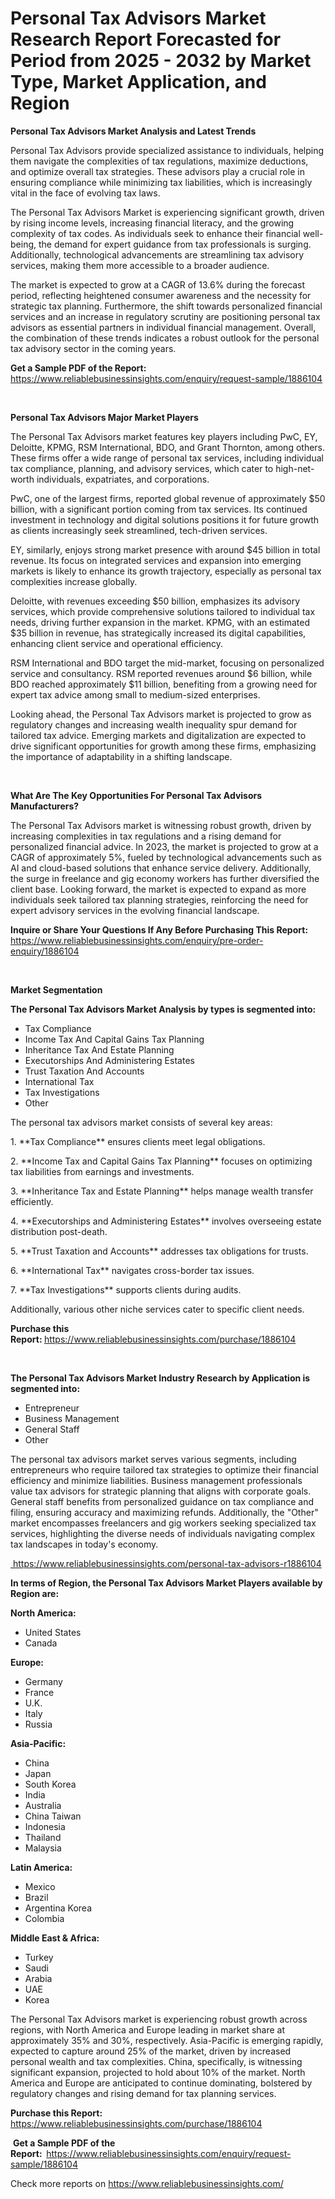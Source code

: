 <p><h1>Personal Tax Advisors Market Research Report Forecasted for Period from 2025 -  2032 by Market Type, Market Application, and Region</h1></p><p><strong>Personal Tax Advisors Market Analysis and Latest Trends</strong></p>
<p><p>Personal Tax Advisors provide specialized assistance to individuals, helping them navigate the complexities of tax regulations, maximize deductions, and optimize overall tax strategies. These advisors play a crucial role in ensuring compliance while minimizing tax liabilities, which is increasingly vital in the face of evolving tax laws.</p><p>The Personal Tax Advisors Market is experiencing significant growth, driven by rising income levels, increasing financial literacy, and the growing complexity of tax codes. As individuals seek to enhance their financial well-being, the demand for expert guidance from tax professionals is surging. Additionally, technological advancements are streamlining tax advisory services, making them more accessible to a broader audience. </p><p>The market is expected to grow at a CAGR of 13.6% during the forecast period, reflecting heightened consumer awareness and the necessity for strategic tax planning. Furthermore, the shift towards personalized financial services and an increase in regulatory scrutiny are positioning personal tax advisors as essential partners in individual financial management. Overall, the combination of these trends indicates a robust outlook for the personal tax advisory sector in the coming years.</p></p>
<p><strong>Get a Sample PDF of the Report:&nbsp;</strong> <a href="https://www.reliablebusinessinsights.com/enquiry/request-sample/1886104?utm_campaign=904&utm_medium=2&utm_source=Github&utm_content=ia&utm_term=11032025&utm_id=personal-tax-advisors">https://www.reliablebusinessinsights.com/enquiry/request-sample/1886104</a></p>
<p>&nbsp;</p>
<p><strong>Personal Tax Advisors Major Market Players</strong></p>
<p><p>The Personal Tax Advisors market features key players including PwC, EY, Deloitte, KPMG, RSM International, BDO, and Grant Thornton, among others. These firms offer a wide range of personal tax services, including individual tax compliance, planning, and advisory services, which cater to high-net-worth individuals, expatriates, and corporations.</p><p>PwC, one of the largest firms, reported global revenue of approximately $50 billion, with a significant portion coming from tax services. Its continued investment in technology and digital solutions positions it for future growth as clients increasingly seek streamlined, tech-driven services. </p><p>EY, similarly, enjoys strong market presence with around $45 billion in total revenue. Its focus on integrated services and expansion into emerging markets is likely to enhance its growth trajectory, especially as personal tax complexities increase globally.</p><p>Deloitte, with revenues exceeding $50 billion, emphasizes its advisory services, which provide comprehensive solutions tailored to individual tax needs, driving further expansion in the market. KPMG, with an estimated $35 billion in revenue, has strategically increased its digital capabilities, enhancing client service and operational efficiency.</p><p>RSM International and BDO target the mid-market, focusing on personalized service and consultancy. RSM reported revenues around $6 billion, while BDO reached approximately $11 billion, benefiting from a growing need for expert tax advice among small to medium-sized enterprises.</p><p>Looking ahead, the Personal Tax Advisors market is projected to grow as regulatory changes and increasing wealth inequality spur demand for tailored tax advice. Emerging markets and digitalization are expected to drive significant opportunities for growth among these firms, emphasizing the importance of adaptability in a shifting landscape.</p></p>
<p>&nbsp;</p>
<p><strong>What Are The Key Opportunities For Personal Tax Advisors Manufacturers?</strong></p>
<p><p>The Personal Tax Advisors market is witnessing robust growth, driven by increasing complexities in tax regulations and a rising demand for personalized financial advice. In 2023, the market is projected to grow at a CAGR of approximately 5%, fueled by technological advancements such as AI and cloud-based solutions that enhance service delivery. Additionally, the surge in freelance and gig economy workers has further diversified the client base. Looking forward, the market is expected to expand as more individuals seek tailored tax planning strategies, reinforcing the need for expert advisory services in the evolving financial landscape.</p></p>
<p><strong>Inquire or Share Your Questions If Any Before Purchasing This Report:</strong> <a href="https://www.reliablebusinessinsights.com/enquiry/pre-order-enquiry/1886104?utm_campaign=904&utm_medium=2&utm_source=Github&utm_content=ia&utm_term=11032025&utm_id=personal-tax-advisors">https://www.reliablebusinessinsights.com/enquiry/pre-order-enquiry/1886104</a></p>
<p>&nbsp;</p>
<p><strong>Market Segmentation</strong></p>
<p><strong>The Personal Tax Advisors Market Analysis by types is segmented into:</strong></p>
<p><ul><li>Tax Compliance</li><li>Income Tax And Capital Gains Tax Planning</li><li>Inheritance Tax And Estate Planning</li><li>Executorships And Administering Estates</li><li>Trust Taxation And Accounts</li><li>International Tax</li><li>Tax Investigations</li><li>Other</li></ul></p>
<p><p>The personal tax advisors market consists of several key areas: </p><p>1. **Tax Compliance** ensures clients meet legal obligations.</p><p>2. **Income Tax and Capital Gains Tax Planning** focuses on optimizing tax liabilities from earnings and investments.</p><p>3. **Inheritance Tax and Estate Planning** helps manage wealth transfer efficiently.</p><p>4. **Executorships and Administering Estates** involves overseeing estate distribution post-death.</p><p>5. **Trust Taxation and Accounts** addresses tax obligations for trusts.</p><p>6. **International Tax** navigates cross-border tax issues.</p><p>7. **Tax Investigations** supports clients during audits. </p><p>Additionally, various other niche services cater to specific client needs.</p></p>
<p><strong>Purchase this Report:&nbsp;</strong><a href="https://www.reliablebusinessinsights.com/purchase/1886104?utm_campaign=904&utm_medium=2&utm_source=Github&utm_content=ia&utm_term=11032025&utm_id=personal-tax-advisors">https://www.reliablebusinessinsights.com/purchase/1886104</a></p>
<p>&nbsp;</p>
<p><strong>The Personal Tax Advisors Market Industry Research by Application is segmented into:</strong></p>
<p><ul><li>Entrepreneur</li><li>Business Management</li><li>General Staff</li><li>Other</li></ul></p>
<p><p>The personal tax advisors market serves various segments, including entrepreneurs who require tailored tax strategies to optimize their financial efficiency and minimize liabilities. Business management professionals value tax advisors for strategic planning that aligns with corporate goals. General staff benefits from personalized guidance on tax compliance and filing, ensuring accuracy and maximizing refunds. Additionally, the "Other" market encompasses freelancers and gig workers seeking specialized tax services, highlighting the diverse needs of individuals navigating complex tax landscapes in today's economy.</p></p>
<p><a href="https://www.reliablebusinessinsights.com/personal-tax-advisors-r1886104?utm_campaign=904&utm_medium=2&utm_source=Github&utm_content=ia&utm_term=11032025&utm_id=personal-tax-advisors">&nbsp;https://www.reliablebusinessinsights.com/personal-tax-advisors-r1886104</a></p>
<p><strong>In terms of Region, the Personal Tax Advisors Market Players available by Region are:</strong></p>
<p>
    <p> <strong> North America: </strong>
        <ul>
            <li>United States</li>
            <li>Canada</li>
        </ul>
        </p> 
    <p> <strong> Europe: </strong>
        <ul>
            <li>Germany</li>
            <li>France</li>
            <li>U.K.</li>
            <li>Italy</li>
            <li>Russia</li>
        </ul>
        </p> 
    <p> <strong> Asia-Pacific: </strong>
        <ul>
            <li>China</li>
            <li>Japan</li>
            <li>South Korea</li>
            <li>India</li>
            <li>Australia</li>
            <li>China Taiwan</li>
            <li>Indonesia</li>
            <li>Thailand</li>
            <li>Malaysia</li>
        </ul>
        </p> 
    <p> <strong> Latin America: </strong>
        <ul>
            <li>Mexico</li>
            <li>Brazil</li>
            <li>Argentina Korea</li>
            <li>Colombia</li>
        </ul>
        </p> 
    <p> <strong> Middle East & Africa: </strong>
        <ul>
            <li>Turkey</li>
            <li>Saudi</li>
            <li>Arabia</li>
            <li>UAE</li>
            <li>Korea</li>
        </ul>
    </p>
    </p>
<p><p>The Personal Tax Advisors market is experiencing robust growth across regions, with North America and Europe leading in market share at approximately 35% and 30%, respectively. Asia-Pacific is emerging rapidly, expected to capture around 25% of the market, driven by increased personal wealth and tax complexities. China, specifically, is witnessing significant expansion, projected to hold about 10% of the market. North America and Europe are anticipated to continue dominating, bolstered by regulatory changes and rising demand for tax planning services.</p></p>
<p><strong>Purchase this Report: </strong><a href="https://www.reliablebusinessinsights.com/purchase/1886104?utm_campaign=904&utm_medium=2&utm_source=Github&utm_content=ia&utm_term=11032025&utm_id=personal-tax-advisors">https://www.reliablebusinessinsights.com/purchase/1886104</a></p>
<p>&nbsp;<strong>Get a Sample PDF of the Report:&nbsp;&nbsp;</strong><a href="https://www.reliablebusinessinsights.com/enquiry/request-sample/1886104?utm_campaign=904&utm_medium=2&utm_source=Github&utm_content=ia&utm_term=11032025&utm_id=personal-tax-advisors">https://www.reliablebusinessinsights.com/enquiry/request-sample/1886104</a></p>
<p><strong></strong></p>
<p>Check more reports on <a href="https://www.reliablebusinessinsights.com/?utm_campaign=904&utm_medium=2&utm_source=Github&utm_content=ia&utm_term=11032025&utm_id=personal-tax-advisors">https://www.reliablebusinessinsights.com/</a></p>